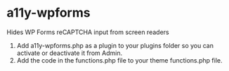 # a11y-wpforms
Hides WP Forms reCAPTCHA input from screen readers

1. Add a11y-wpforms.php as a plugin to your plugins folder so you can activate or deactivate it from Admin.
2. Add the code in the functions.php file to your theme functions.php file.
